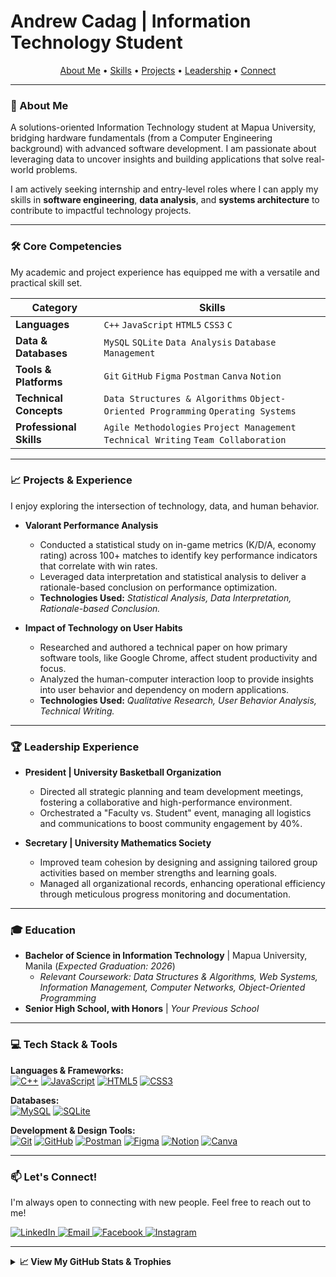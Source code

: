 # Andrew Cadag | Information Technology Student

<p align="center">
  <a href="#-about-me">About Me</a> •
  <a href="#-core-competencies">Skills</a> •
  <a href="#-projects--experience">Projects</a> •
  <a href="#-leadership-experience">Leadership</a> •
  <a href="#-lets-connect">Connect</a>
</p>

---

### 🚀 About Me

A solutions-oriented Information Technology student at Mapua University, bridging hardware fundamentals (from a Computer Engineering background) with advanced software development. I am passionate about leveraging data to uncover insights and building applications that solve real-world problems.

I am actively seeking internship and entry-level roles where I can apply my skills in **software engineering**, **data analysis**, and **systems architecture** to contribute to impactful technology projects.

---

### 🛠️ Core Competencies

My academic and project experience has equipped me with a versatile and practical skill set.

| Category                 | Skills                                                                               |
| ------------------------ | ------------------------------------------------------------------------------------ |
| **Languages** | `C++` `JavaScript` `HTML5` `CSS3` `C`                                                |
| **Data & Databases** | `MySQL` `SQLite` `Data Analysis` `Database Management`                               |
| **Tools & Platforms** | `Git` `GitHub` `Figma` `Postman` `Canva` `Notion`                                      |
| **Technical Concepts** | `Data Structures & Algorithms` `Object-Oriented Programming` `Operating Systems`     |
| **Professional Skills** | `Agile Methodologies` `Project Management` `Technical Writing` `Team Collaboration`    |

---

### 📈 Projects & Experience

I enjoy exploring the intersection of technology, data, and human behavior.

* **Valorant Performance Analysis**
    * Conducted a statistical study on in-game metrics (K/D/A, economy rating) across 100+ matches to identify key performance indicators that correlate with win rates.
    * Leveraged data interpretation and statistical analysis to deliver a rationale-based conclusion on performance optimization.
    * **Technologies Used:** *Statistical Analysis, Data Interpretation, Rationale-based Conclusion.*

* **Impact of Technology on User Habits**
    * Researched and authored a technical paper on how primary software tools, like Google Chrome, affect student productivity and focus.
    * Analyzed the human-computer interaction loop to provide insights into user behavior and dependency on modern applications.
    * **Technologies Used:** *Qualitative Research, User Behavior Analysis, Technical Writing.*

---

### 🏆 Leadership Experience

* **President | University Basketball Organization**
    * Directed all strategic planning and team development meetings, fostering a collaborative and high-performance environment.
    * Orchestrated a "Faculty vs. Student" event, managing all logistics and communications to boost community engagement by 40%.

* **Secretary | University Mathematics Society**
    * Improved team cohesion by designing and assigning tailored group activities based on member strengths and learning goals.
    * Managed all organizational records, enhancing operational efficiency through meticulous progress monitoring and documentation.

---

### 🎓 Education

* **Bachelor of Science in Information Technology** | Mapua University, Manila (_Expected Graduation: 2026_)
    * *Relevant Coursework: Data Structures & Algorithms, Web Systems, Information Management, Computer Networks, Object-Oriented Programming*
* **Senior High School, with Honors** | _Your Previous School_

---

### 💻 Tech Stack & Tools

<p align="left">
  <strong>Languages & Frameworks:</strong><br>
  <a href="https://cplusplus.com/"><img src="https://img.shields.io/badge/c++-%2300599C.svg?style=for-the-badge&logo=c%2B%2B&logoColor=white" alt="C++"></a>
  <a href="https://developer.mozilla.org/en-US/docs/Web/JavaScript"><img src="https://img.shields.io/badge/javascript-%23323330.svg?style=for-the-badge&logo=javascript&logoColor=%23F7DF1E" alt="JavaScript"></a>
  <a href="https://developer.mozilla.org/en-US/docs/Web/HTML"><img src="https://img.shields.io/badge/html5-%23E34F26.svg?style=for-the-badge&logo=html5&logoColor=white" alt="HTML5"></a>
  <a href="https://developer.mozilla.org/en-US/docs/Web/CSS"><img src="https://img.shields.io/badge/css3-%231572B6.svg?style=for-the-badge&logo=css3&logoColor=white" alt="CSS3"></a>
</p>
<p align="left">
  <strong>Databases:</strong><br>
  <a href="https://www.mysql.com/"><img src="https://img.shields.io/badge/mysql-4479A1.svg?style=for-the-badge&logo=mysql&logoColor=white" alt="MySQL"></a>
  <a href="https://www.sqlite.org/index.html"><img src="https://img.shields.io/badge/sqlite-%2307405e.svg?style=for-the-badge&logo=sqlite&logoColor=white" alt="SQLite"></a>
</p>
<p align="left">
  <strong>Development & Design Tools:</strong><br>
  <a href="https://git-scm.com/"><img src="https://img.shields.io/badge/git-%23F05033.svg?style=for-the-badge&logo=git&logoColor=white" alt="Git"></a>
  <a href="https://github.com/"><img src="https://img.shields.io/badge/github-%23121011.svg?style=for-the-badge&logo=github&logoColor=white" alt="GitHub"></a>
  <a href="https://www.postman.com/"><img src="https://img.shields.io/badge/Postman-FF6C37?style=for-the-badge&logo=postman&logoColor=white" alt="Postman"></a>
  <a href="https://www.figma.com/"><img src="https://img.shields.io/badge/figma-%23F24E1E.svg?style=for-the-badge&logo=figma&logoColor=white" alt="Figma"></a>
  <a href="https://www.notion.so/"><img src="https://img.shields.io/badge/Notion-%23000000.svg?style=for-the-badge&logo=notion&logoColor=white" alt="Notion"></a>
  <a href="https://www.canva.com/"><img src="https://img.shields.io/badge/Canva-%2300C4CC.svg?style=for-the-badge&logo=Canva&logoColor=white" alt="Canva"></a>
</p>

---

### 📫 Let's Connect!

I'm always open to connecting with new people. Feel free to reach out to me!

<p align="left">
  <a href="https://linkedin.com/in/Andrew%20Cadag">
    <img src="https://img.shields.io/badge/LinkedIn-%230077B5.svg?logo=linkedin&logoColor=white" alt="LinkedIn">
  </a>
  <a href="mailto:andrewcadag2004@gmail.com">
    <img src="https://img.shields.io/badge/Email-D14836?logo=gmail&logoColor=white" alt="Email">
  </a>
  <a href="https://facebook.com/Andrew%20Cadag">
    <img src="https://img.shields.io/badge/Facebook-%231877F2.svg?logo=Facebook&logoColor=white" alt="Facebook">
  </a>
  <a href="https://instagram.com/adiidrew">
    <img src="https://img.shields.io/badge/Instagram-%23E4405F.svg?logo=Instagram&logoColor=white" alt="Instagram">
  </a>
</p>

---

<details>
<summary><b>📈 View My GitHub Stats & Trophies</b></summary>
<br>

<table width="100%" align="center">
  <tr>
    <td align="center" width="50%">
      <img src="https://github-readme-stats.vercel.app/api?username=Andrew-Cadag&theme=tokyonight&hide_border=true&include_all_commits=true&count_private=false" alt="Andrew's GitHub Stats" />
    </td>
    <td align="center" width="50%">
      <img src="https://nirzak-streak-stats.vercel.app/?user=Andrew-Cadag&theme=tokyonight&hide_border=true" alt="Andrew's GitHub Streak" />
    </td>
  </tr>
  <tr>
    <td colspan="2" align="center">
      <img src="https://github-readme-stats.vercel.app/api/top-langs/?username=Andrew-Cadag&theme=tokyonight&hide_border=true&include_all_commits=true&count_private=false&layout=compact" alt="Andrew's Top Languages" />
    </td>
  </tr>
  <tr>
    <td colspan="2" align="center">
      <img src="https://github-profile-trophy.vercel.app/?username=Andrew-Cadag&theme=tokyonight&no-frame=false&no-bg=false&margin-w=4" alt="Andrew's GitHub Trophies" />
    </td>
  </tr>
  <tr>
    <td colspan="2" align="center">
      <img src="https://quotes-github-readme.vercel.app/api?type=horizontal&theme=tokyonight" alt="Random Dev Quote" />
    </td>
  </tr>
</table>

</details>
